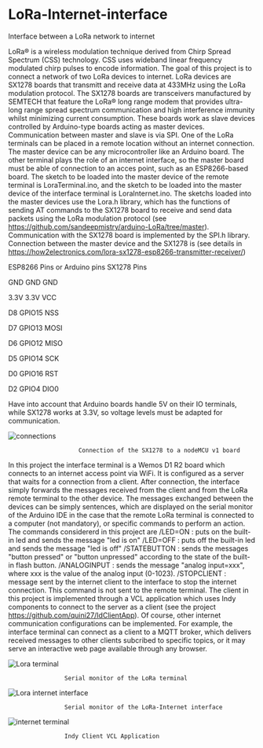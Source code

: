 # LoRa-Internet-interface
Interface between a LoRa network to internet

LoRa® is a wireless modulation technique derived from Chirp Spread Spectrum (CSS) technology. CSS uses wideband linear frequency modulated chirp pulses to encode information.
The goal of this project is to connect a network of two LoRa devices to internet. LoRa devices are SX1278 boards that transmitt and receive data at 433MHz using the LoRa modulation protocol. The SX1278 boards are transceivers manufactured by SEMTECH that feature the LoRa® long range modem that provides ultra-long range spread spectrum communication and high interference immunity whilst minimizing current consumption. These boards work as slave devices controlled by Arduino-type boards acting as master devices. Communication between master and slave is via SPI.
One of the LoRa terminals can be placed in a remote location without an internet connection. The master device can be any microcontroller like an Arduino board. The other terminal plays the role of an internet interface, so the master board must be able of connection to an acces point, such as an ESP8266-based board. The sketch to be loaded into the master device of the remote terminal is LoraTerminal.ino, and the sketch to be loaded into the master device of the interface terminal is LoraInternet.ino.
The sketchs loaded into the master devices use the Lora.h library, which has the functions of sending AT commands to the SX1278 board to receive and send data packets using the LoRa modulation protocol (see https://github.com/sandeepmistry/arduino-LoRa/tree/master). Communication with the SX1278 board is implemented by the SPI.h library. Connection between the master device and the SX1278 is (see details in https://how2electronics.com/lora-sx1278-esp8266-transmitter-receiver/)

ESP8266 Pins  			 or  Arduino pins    			       SX1278 Pins

GND                			     GND        					       GND

3.3V           			         3.3V        						     VCC

D8           			        	  GPIO15         				      NSS

D7                 			  	  GPIO13      			         MOSI

D6                 				    GPIO12       				        MISO

D5                 			     GPIO14           				    SCK

D0               			       GPIO16         				      RST

D2               			       GPIO4          				      DIO0

Have into account that Arduino boards handle 5V on their IO terminals, while SX1278 works at 3.3V, so voltage levels must be adapted for communication.


 ![connections](https://github.com/user-attachments/assets/f170900b-b3d9-4861-be8a-889de3dd0e79)

						Connection of the SX1278 to a nodeMCU v1 board

In this project the interface terminal is a Wemos D1 R2 board which connects to an internet access point via WiFi. It is configured as a server that waits for a connection from a client. After connection, the interface simply forwards the messages received from the client and from the LoRa remote terminal to the other device. The messages exchanged between the devices can be simply sentences, which are displayed on the serial monitor of the Arduino IDE in the case that the remote LoRa terminal is connected to a computer (not mandatory), or specific commands to perform an action. The commands considererd in this project are
/LED=ON  : puts on the built-in led and sends the message "led is on"
/LED=OFF  : puts off the built-in led and sends the message "led is off"
/STATEBUTTON  : sends the messages "button pressed" or "button unpressed" according to the state of the built-in flash button.
/ANALOGINPUT  : sends the message "analog input=xxx", where xxx is the value of the analog input (0-1023).
/STOPCLIENT  : message sent by the internet client to the interface to stop the internet connection. This command is not sent to the remote terminal.
The client in this project is implemented through a VCL application which uses Indy components to connect to the server as a client (see the project https://github.com/quini27/IdClientApp). Of course, other internet communication configurations can be implemented. For example, the interface terminal can connect as a client to a MQTT broker, which delivers received messages to other clients subcribed to specific topics, or it may serve an interactive web page available through any browser.


![Lora terminal](https://github.com/user-attachments/assets/02be60d9-027e-42a2-afba-b5e97c2cb21c)

 
					Serial monitor of the LoRa terminal

![Lora internet interface](https://github.com/user-attachments/assets/a5720a53-905d-4b1a-a11c-f18a90aea098)
 
					Serial monitor of the LoRa-Internet interface

 ![internet terminal](https://github.com/user-attachments/assets/579f394f-4936-448b-bfe1-0f8b7f0744c4)

					Indy Client VCL Application















